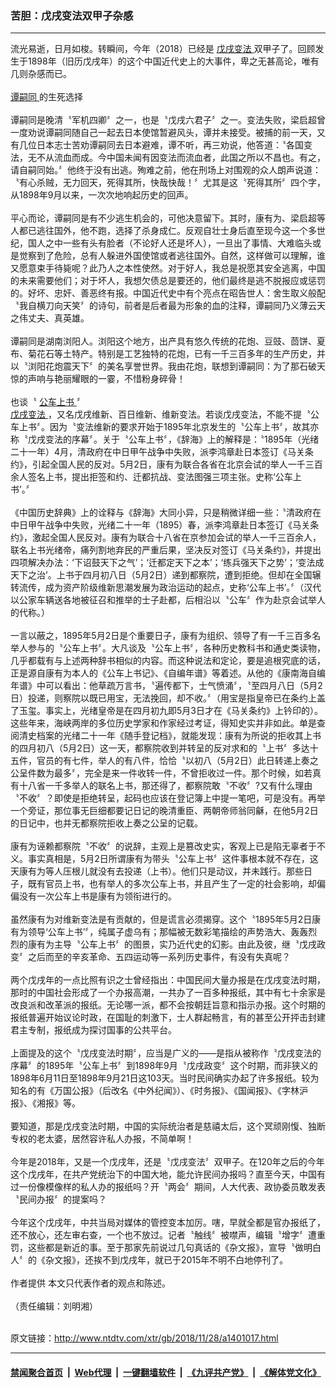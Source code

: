 ### 苦胆：戊戌变法双甲子杂感
------------------------

<div class="wysiwyg">
 流光易逝，日月如梭。转瞬间，今年（2018）已经是
 <a href="http://www.ntdtv.com/xtr/gb/articlelistbytag_戊戌变法.html" target="_blank">
  戊戌变法
 </a>
 双甲子了。回顾发生于1898年（旧历戊戌年）的这个中国近代史上的大事件，卑之无甚高论，唯有几则杂感而已。
 <br/>
 <br/>
 <a href="http://www.ntdtv.com/xtr/gb/articlelistbytag_谭嗣同.html" target="_blank">
  谭嗣同
 </a>
 的生死选择
 <br/>
 <br/>
 谭嗣同是晚清〝军机四卿〞之一，也是〝戊戌六君子〞之一。变法失败，梁启超曾一度劝说谭嗣同随自己一起去日本使馆暂避风头，谭并未接受。被捕的前一天，又有几位日本志士苦劝谭嗣同去日本避难，谭不听，再三劝说，他答道：〝各国变法，无不从流血而成。今中国未闻有因变法而流血者，此国之所以不昌也。有之，请自嗣同始。〞他终于没有出逃。殉难之前，他在刑场上对围观的众人朗声说道：〝有心杀贼，无力回天，死得其所，快哉快哉！〞尤其是这〝死得其所〞四个字，从1898年9月以来，一次次地响起历史的回声。
 <br/>
 <br/>
 平心而论，谭嗣同是有不少逃生机会的，可他决意留下。其时，康有为、梁启超等人都已逃往国外，他不跑，选择了杀身成仁。反观自壮士身后直至现今这一个多世纪，国人之中一些有头有脸者（不论好人还是坏人），一旦出了事情、大难临头或是觉察到了危险，总有人躲进外国使馆或者逃往国外。自然，这样做可以理解，谁又愿意束手待毙呢？此乃人之本性使然。对于好人，我总是祝愿其安全逃离，中国的未来需要他们；对于坏人，我想欠债总是要还的，他们最终是逃不脱报应或惩罚的。好坏、忠奸、善恶终有报。中国近代史中有个亮点在昭告世人：舍生取义般配〝我自横刀向天笑〞的诗句，前者是后者最为形象的血的注释，谭嗣同乃义薄云天之伟丈夫、真英雄。
 <br/>
 <br/>
 谭嗣同是湖南浏阳人。浏阳这个地方，出产具有悠久传统的花炮、豆豉、茴饼、夏布、菊花石等土特产。特别是工艺独特的花炮，已有一千三百多年的生产历史，并以〝浏阳花炮震天下〞的美名享誉世界。我由花炮，联想到谭嗣同：为了那石破天惊的声响与艳丽耀眼的一霎，不惜粉身碎骨！
 <br/>
 <br/>
 也谈〝
 <a href="http://www.ntdtv.com/xtr/gb/articlelistbytag_公车上书.html" target="_blank">
  公车上书
 </a>
 〞
 <br/>
 <a href="http://www.ntdtv.com/xtr/gb/articlelistbytag_戊戌变法.html" target="_blank">
  戊戌变法
 </a>
 ，又名戊戌维新、百日维新、维新变法。若谈戊戌变法，不能不提〝公车上书〞。因为〝变法维新的要求开始于1895年北京发生的〝公车上书〞，故其亦称〝戊戌变法的序幕〞。关于〝公车上书〞，《辞海》上的解释是：〝1895年（光绪二十一年）4月，清政府在中日甲午战争中失败，派李鸿章赴日本签订《马关条约》，引起全国人民的反对。5月2日，康有为联合各省在北京会试的举人一千三百余人签名上书，提出拒签和约、迁都抗战、变法图强三项主张。史称‘公车上书’。〞
 <br/>
 <br/>
 《中国历史辞典》上的诠释与《辞海》大同小异，只是稍微详细一些：〝清政府在中日甲午战争中失败，光绪二十一年（1895）春，派李鸿章赴日本签订《马关条约》，激起全国人民反对。康有为联合十八省在京参加会试的举人一千三百余人，联名上书光绪帝，痛列割地弃民的严重后果，坚决反对签订《马关条约》，并提出四项解决办法：‘下诏鼓天下之气’；‘迁都定天下之本’；‘练兵强天下之势’；‘变法成天下之治’。上书于四月初八日（5月2日）递到都察院，遭到拒绝。但却在全国辗转流传，成为资产阶级维新思潮发展为政治运动的起点，史称‘公车上书’。〞（汉代以公家车辆送各地被征召和推举的士子赴都，后相沿以〝公车〞作为赴京会试举人的代称。）
 <br/>
 <br/>
 一言以蔽之，1895年5月2日是个重要日子，康有为组织、领导了有一千三百多名举人参与的〝公车上书〞。大凡谈及〝公车上书〞，各种历史教科书和通史类读物，几乎都载有与上述两种辞书相似的内容。而这种说法和定论，要是追根究底的话，正是源自康有为本人的《公车上书记》、《自编年谱》等着述。从他的《康南海自编年谱》中可以看出：他草疏万言书，〝遍传都下，士气愤涌〞，〝至四月八日（5月2日）投递，则察院以既已用宝，无法挽回，却不收。〞（用宝是指皇帝已在条约上盖了玉玺。事实上，光绪皇帝是在四月初九即5月3日才在《马关条约》上钤印的）。这些年来，海峡两岸的多位历史学家和作家经过考证，得知史实并非如此。单是查阅清史档案的光绪二十一年《随手登记档》，就能发现：康有为所说的拒收其上书的四月初八（5月2日）这一天，都察院收到并转呈的反对求和的〝上书〞多达十五件，官员的有七件，举人的有八件，恰恰〝以初八（5月2日）此日转递上奏之公呈件数为最多〞，完全是来一件收转一件，不曾拒收过一件。那个时候，如若真有十八省一千多举人的联名上书，那还得了，都察院敢〝不收〞?又有什么理由〝不收〞？即使是拒绝转呈，起码也应该在登记簿上中提一笔吧，可是没有。再举一个旁证，那位事无巨细都要记日记的晚清重臣、两朝帝师翁同龢，在他5月2日的日记中，也并无都察院拒收上奏之公呈的记载。
 <br/>
 <br/>
 康有为诬赖都察院〝不收〞的说辞，主观上是篡改史实，客观上已是陷无辜者于不义。事实真相是，5月2日所谓康有为带头〝公车上书〞这件事根本就不存在，这天康有为等人压根儿就没有去投递（上书）。他们只是动议，并未践行。那些日子，既有官员上书，也有举人的多次公车上书，并且产生了一定的社会影响，却偏偏没有一次公车上书是康有为领衔进行的。
 <br/>
 <br/>
 虽然康有为对维新变法是有贡献的，但是谎言必须揭穿。这个〝1895年5月2日康有为领导‘公车上书’〞，纯属子虚乌有；那幅被无数彩笔描绘的声势浩大、轰轰烈烈的康有为主导〝公车上书〞的图景，实乃近代史的幻影。由此及彼，继〝戊戌政变〞之后而至的辛亥革命、五四运动等一系列历史事件，有没有失真呢？
 <br/>
 <br/>
 两个戊戌年的一点比照有识之士曾经指出：中国民间大量办报是在戊戌变法时期，那时的中国社会形成了一个办报高潮，一共办了一百多种报纸，其中有七十余家是改良派和改革派的报纸。无论哪一派，都不会按朝廷旨意和指示办报。这个时期的报纸普遍开始议论时政，在国耻的刺激下，士人群起畅言，有的甚至公开抨击封建君主专制，报纸成为探讨国事的公共平台。
 <br/>
 <br/>
 上面提及的这个〝戊戌变法时期〞，应当是广义的——是指从被称作〝戊戌变法的序幕〞的1895年〝公车上书〞到1898年9月〝戊戌政变〞这个时期，而非狭义的1898年6月11日至1898年9月21日这103天。当时民间确实办起了许多报纸。较为知名的有《万国公报》（后改名《中外纪闻》）、《时务报》、《国闻报》、《字林沪报》、《湘报》等。
 <br/>
 <br/>
 要知道，那是戊戌变法时期，中国的实际统治者是慈禧太后，这个冥顽刚愎、独断专权的老太婆，居然容许私人办报，不简单啊！
 <br/>
 <br/>
 今年是2018年，又是一个戊戌年，还是〝戊戌变法〞双甲子。在120年之后的今年这个戊戌年，在共产党统治下的中国大地，能允许民间办报吗？直至今天，中国有过一份像模像样的私人办的报纸吗？开〝两会〞期间，人大代表、政协委员敢发表〝民间办报〞的提案吗？
 <br/>
 <br/>
 今年这个戊戌年，中共当局对媒体的管控变本加厉。嗐，早就全都是官办报纸了，还不放心，还左审右查，一个也不放过。记者〝触线〞被噤声，编辑〝增字〞遭重罚，这些都是新近的事。至于那家先前说过几句真话的《杂文报》，宣导〝做明白人〞的《杂文报》，还挨不到戊戌年，就已于2015年不明不白地停刊了。
 <br/>
 <br/>
 作者提供 本文只代表作者的观点和陈述。
 <br/>
 <br/>
 （责任编辑：刘明湘）
</div>

<br/>原文链接：http://www.ntdtv.com/xtr/gb/2018/11/28/a1401017.html


------------------------
#### [禁闻聚合首页](https://github.com/gfw-breaker/banned-news/blob/master/README.md) &nbsp;|&nbsp; [Web代理](https://github.com/gfw-breaker/open-proxy/blob/master/README.md) &nbsp;|&nbsp; [一键翻墙软件](https://github.com/gfw-breaker/nogfw/blob/master/README.md) &nbsp;|&nbsp; [《九评共产党》](https://github.com/gfw-breaker/9ping.md/blob/master/README.md#九评之一评共产党是什么) &nbsp;|&nbsp; [《解体党文化》](https://github.com/gfw-breaker/jtdwh.md/blob/master/README.md#绪论)